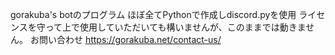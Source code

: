 gorakuba's botのプログラム
ほぼ全てPythonで作成しdiscord.pyを使用
ライセンスを守って上で使用していただいても構いませんが、このままでは動きません。
お問い合わせ https://gorakuba.net/contact-us/
